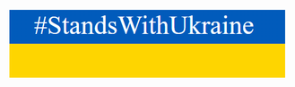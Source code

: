 [![StandsWithUkraine](https://raw.githubusercontent.com/Drag13/drag13.github.io/development/swu.PNG)](https://savelife.in.ua/en/donate/)
